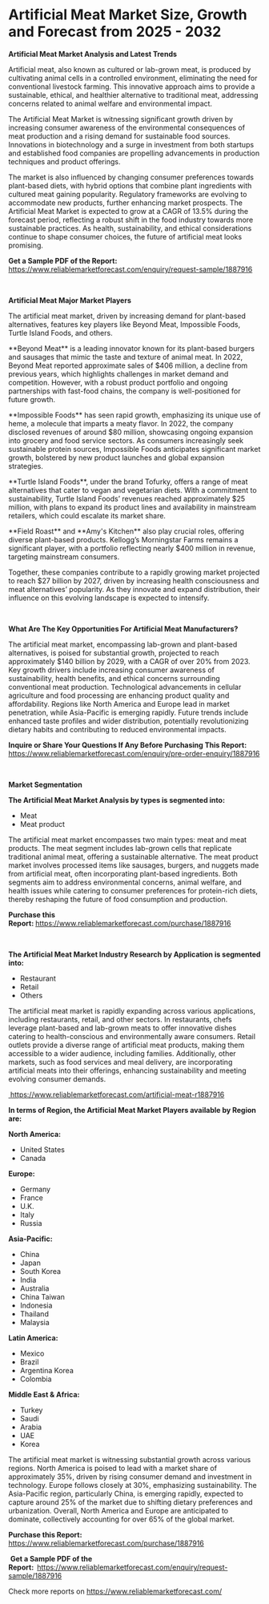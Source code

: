<p><h1>Artificial Meat Market Size, Growth and Forecast from 2025 - 2032</h1></p><p><strong>Artificial Meat Market Analysis and Latest Trends</strong></p>
<p><p>Artificial meat, also known as cultured or lab-grown meat, is produced by cultivating animal cells in a controlled environment, eliminating the need for conventional livestock farming. This innovative approach aims to provide a sustainable, ethical, and healthier alternative to traditional meat, addressing concerns related to animal welfare and environmental impact. </p><p>The Artificial Meat Market is witnessing significant growth driven by increasing consumer awareness of the environmental consequences of meat production and a rising demand for sustainable food sources. Innovations in biotechnology and a surge in investment from both startups and established food companies are propelling advancements in production techniques and product offerings. </p><p>The market is also influenced by changing consumer preferences towards plant-based diets, with hybrid options that combine plant ingredients with cultured meat gaining popularity. Regulatory frameworks are evolving to accommodate new products, further enhancing market prospects. The Artificial Meat Market is expected to grow at a CAGR of 13.5% during the forecast period, reflecting a robust shift in the food industry towards more sustainable practices. As health, sustainability, and ethical considerations continue to shape consumer choices, the future of artificial meat looks promising.</p></p>
<p><strong>Get a Sample PDF of the Report:&nbsp;</strong> <a href="https://www.reliablemarketforecast.com/enquiry/request-sample/1887916?utm_campaign=2452&utm_medium=2&utm_source=Github&utm_content=ia&utm_term=07042025&utm_id=artificial-meat">https://www.reliablemarketforecast.com/enquiry/request-sample/1887916</a></p>
<p>&nbsp;</p>
<p><strong>Artificial Meat Major Market Players</strong></p>
<p><p>The artificial meat market, driven by increasing demand for plant-based alternatives, features key players like Beyond Meat, Impossible Foods, Turtle Island Foods, and others. </p><p>**Beyond Meat** is a leading innovator known for its plant-based burgers and sausages that mimic the taste and texture of animal meat. In 2022, Beyond Meat reported approximate sales of $406 million, a decline from previous years, which highlights challenges in market demand and competition. However, with a robust product portfolio and ongoing partnerships with fast-food chains, the company is well-positioned for future growth. </p><p>**Impossible Foods** has seen rapid growth, emphasizing its unique use of heme, a molecule that imparts a meaty flavor. In 2022, the company disclosed revenues of around $80 million, showcasing ongoing expansion into grocery and food service sectors. As consumers increasingly seek sustainable protein sources, Impossible Foods anticipates significant market growth, bolstered by new product launches and global expansion strategies.</p><p>**Turtle Island Foods**, under the brand Tofurky, offers a range of meat alternatives that cater to vegan and vegetarian diets. With a commitment to sustainability, Turtle Island Foods’ revenues reached approximately $25 million, with plans to expand its product lines and availability in mainstream retailers, which could escalate its market share.</p><p>**Field Roast** and **Amy's Kitchen** also play crucial roles, offering diverse plant-based products. Kellogg’s Morningstar Farms remains a significant player, with a portfolio reflecting nearly $400 million in revenue, targeting mainstream consumers. </p><p>Together, these companies contribute to a rapidly growing market projected to reach $27 billion by 2027, driven by increasing health consciousness and meat alternatives’ popularity. As they innovate and expand distribution, their influence on this evolving landscape is expected to intensify.</p></p>
<p>&nbsp;</p>
<p><strong>What Are The Key Opportunities For Artificial Meat Manufacturers?</strong></p>
<p><p>The artificial meat market, encompassing lab-grown and plant-based alternatives, is poised for substantial growth, projected to reach approximately $140 billion by 2029, with a CAGR of over 20% from 2023. Key growth drivers include increasing consumer awareness of sustainability, health benefits, and ethical concerns surrounding conventional meat production. Technological advancements in cellular agriculture and food processing are enhancing product quality and affordability. Regions like North America and Europe lead in market penetration, while Asia-Pacific is emerging rapidly. Future trends include enhanced taste profiles and wider distribution, potentially revolutionizing dietary habits and contributing to reduced environmental impacts.</p></p>
<p><strong>Inquire or Share Your Questions If Any Before Purchasing This Report:</strong> <a href="https://www.reliablemarketforecast.com/enquiry/pre-order-enquiry/1887916?utm_campaign=2452&utm_medium=2&utm_source=Github&utm_content=ia&utm_term=07042025&utm_id=artificial-meat">https://www.reliablemarketforecast.com/enquiry/pre-order-enquiry/1887916</a></p>
<p>&nbsp;</p>
<p><strong>Market Segmentation</strong></p>
<p><strong>The Artificial Meat Market Analysis by types is segmented into:</strong></p>
<p><ul><li>Meat</li><li>Meat product</li></ul></p>
<p><p>The artificial meat market encompasses two main types: meat and meat products. The meat segment includes lab-grown cells that replicate traditional animal meat, offering a sustainable alternative. The meat product market involves processed items like sausages, burgers, and nuggets made from artificial meat, often incorporating plant-based ingredients. Both segments aim to address environmental concerns, animal welfare, and health issues while catering to consumer preferences for protein-rich diets, thereby reshaping the future of food consumption and production.</p></p>
<p><strong>Purchase this Report:&nbsp;</strong><a href="https://www.reliablemarketforecast.com/purchase/1887916?utm_campaign=2452&utm_medium=2&utm_source=Github&utm_content=ia&utm_term=07042025&utm_id=artificial-meat">https://www.reliablemarketforecast.com/purchase/1887916</a></p>
<p>&nbsp;</p>
<p><strong>The Artificial Meat Market Industry Research by Application is segmented into:</strong></p>
<p><ul><li>Restaurant</li><li>Retail</li><li>Others</li></ul></p>
<p><p>The artificial meat market is rapidly expanding across various applications, including restaurants, retail, and other sectors. In restaurants, chefs leverage plant-based and lab-grown meats to offer innovative dishes catering to health-conscious and environmentally aware consumers. Retail outlets provide a diverse range of artificial meat products, making them accessible to a wider audience, including families. Additionally, other markets, such as food services and meal delivery, are incorporating artificial meats into their offerings, enhancing sustainability and meeting evolving consumer demands.</p></p>
<p><a href="https://www.reliablemarketforecast.com/artificial-meat-r1887916?utm_campaign=2452&utm_medium=2&utm_source=Github&utm_content=ia&utm_term=07042025&utm_id=artificial-meat">&nbsp;https://www.reliablemarketforecast.com/artificial-meat-r1887916</a></p>
<p><strong>In terms of Region, the Artificial Meat Market Players available by Region are:</strong></p>
<p>
    <p> <strong> North America: </strong>
        <ul>
            <li>United States</li>
            <li>Canada</li>
        </ul>
        </p> 
    <p> <strong> Europe: </strong>
        <ul>
            <li>Germany</li>
            <li>France</li>
            <li>U.K.</li>
            <li>Italy</li>
            <li>Russia</li>
        </ul>
        </p> 
    <p> <strong> Asia-Pacific: </strong>
        <ul>
            <li>China</li>
            <li>Japan</li>
            <li>South Korea</li>
            <li>India</li>
            <li>Australia</li>
            <li>China Taiwan</li>
            <li>Indonesia</li>
            <li>Thailand</li>
            <li>Malaysia</li>
        </ul>
        </p> 
    <p> <strong> Latin America: </strong>
        <ul>
            <li>Mexico</li>
            <li>Brazil</li>
            <li>Argentina Korea</li>
            <li>Colombia</li>
        </ul>
        </p> 
    <p> <strong> Middle East & Africa: </strong>
        <ul>
            <li>Turkey</li>
            <li>Saudi</li>
            <li>Arabia</li>
            <li>UAE</li>
            <li>Korea</li>
        </ul>
    </p>
    </p>
<p><p>The artificial meat market is witnessing substantial growth across various regions. North America is poised to lead with a market share of approximately 35%, driven by rising consumer demand and investment in technology. Europe follows closely at 30%, emphasizing sustainability. The Asia-Pacific region, particularly China, is emerging rapidly, expected to capture around 25% of the market due to shifting dietary preferences and urbanization. Overall, North America and Europe are anticipated to dominate, collectively accounting for over 65% of the global market.</p></p>
<p><strong>Purchase this Report: </strong><a href="https://www.reliablemarketforecast.com/purchase/1887916?utm_campaign=2452&utm_medium=2&utm_source=Github&utm_content=ia&utm_term=07042025&utm_id=artificial-meat">https://www.reliablemarketforecast.com/purchase/1887916</a></p>
<p>&nbsp;<strong>Get a Sample PDF of the Report:&nbsp;&nbsp;</strong><a href="https://www.reliablemarketforecast.com/enquiry/request-sample/1887916?utm_campaign=2452&utm_medium=2&utm_source=Github&utm_content=ia&utm_term=07042025&utm_id=artificial-meat">https://www.reliablemarketforecast.com/enquiry/request-sample/1887916</a></p>
<p><strong></strong></p>
<p>Check more reports on <a href="https://www.reliablemarketforecast.com/?utm_campaign=2452&utm_medium=2&utm_source=Github&utm_content=ia&utm_term=07042025&utm_id=artificial-meat">https://www.reliablemarketforecast.com/</a></p>